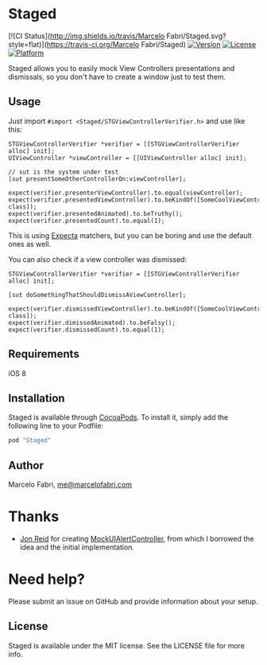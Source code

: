 # Staged

[![CI Status](http://img.shields.io/travis/Marcelo Fabri/Staged.svg?style=flat)](https://travis-ci.org/Marcelo Fabri/Staged)
[![Version](https://img.shields.io/cocoapods/v/Staged.svg?style=flat)](http://cocoapods.org/pods/Staged)
[![License](https://img.shields.io/cocoapods/l/Staged.svg?style=flat)](http://cocoapods.org/pods/Staged)
[![Platform](https://img.shields.io/cocoapods/p/Staged.svg?style=flat)](http://cocoapods.org/pods/Staged)

Staged allows you to easily mock View Controllers presentations and dismissals, so you don't have to create a window just to test them.

## Usage

Just import `#import <Staged/STGViewControllerVerifier.h>` and use like this:

```objc
STGViewControllerVerifier *verifier = [[STGViewControllerVerifier alloc] init];
UIViewController *viewController = [[UIViewController alloc] init];

// sut is the system under test
[sut presentSomeOtherControllerOn:viewController];

expect(verifier.presenterViewController).to.equal(viewController);
expect(verifier.presentedViewController).to.beKindOf([SomeCoolViewController class]);
expect(verifier.presentedAnimated).to.beTruthy();
expect(verifier.presentedCount).to.equal(1);
```

This is using [Expecta](https://github.com/specta/expecta) matchers, but you can be boring and use the default ones as well.

You can also check if a view controller was dismissed: 

```objc
STGViewControllerVerifier *verifier = [[STGViewControllerVerifier alloc] init];

[sut doSomethingThatShouldDismissAViewController];

expect(verifier.dismissedViewController).to.beKindOf([SomeCoolViewController class]);
expect(verifier.dimissedAnimated).to.beFalsy();
expect(verifier.dismissedCount).to.equal(1);
```

## Requirements

iOS 8

## Installation

Staged is available through [CocoaPods](http://cocoapods.org). To install
it, simply add the following line to your Podfile:

```ruby
pod "Staged"
```

## Author

Marcelo Fabri, me@marcelofabri.com

# Thanks

- [Jon Reid](https://twitter.com/qcoding) for creating [MockUIAlertController](https://github.com/jonreid/MockUIAlertController), from which I borrowed the idea and the initial implementation.

# Need help?

Please submit an issue on GitHub and provide information about your setup.

## License

Staged is available under the MIT license. See the LICENSE file for more info.
